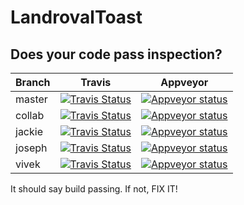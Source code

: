 # LandrovalToast

## Does your code pass inspection?

| Branch        | Travis        | Appveyor  |
| ------------- |:-------------:|:---------:|
| master        | [![Travis Status](https://travis-ci.org/RoboEagles4828/LandrovalToast.svg?branch=master)](https://travis-ci.org/RoboEagles4828/LandrovalToast) | [![Appveyor status](https://ci.appveyor.com/api/projects/status/ibelf4tjpksfugdm/branch/master?svg=true)](https://ci.appveyor.com/project/CheezBallzPi/landrovaltoast/branch/master) |
| collab        | [![Travis Status](https://travis-ci.org/RoboEagles4828/LandrovalToast.svg?branch=collab)](https://travis-ci.org/RoboEagles4828/LandrovalToast) |[![Appveyor status](https://ci.appveyor.com/api/projects/status/ibelf4tjpksfugdm/branch/master?svg=true)](https://ci.appveyor.com/project/CheezBallzPi/landrovaltoast/branch/collab) |
| jackie        | [![Travis Status](https://travis-ci.org/RoboEagles4828/LandrovalToast.svg?branch=jackie)](https://travis-ci.org/RoboEagles4828/LandrovalToast) |[![Appveyor status](https://ci.appveyor.com/api/projects/status/ibelf4tjpksfugdm/branch/master?svg=true)](https://ci.appveyor.com/project/CheezBallzPi/landrovaltoast/branch/jackie) |
| joseph        | [![Travis Status](https://travis-ci.org/RoboEagles4828/LandrovalToast.svg?branch=joseph)](https://travis-ci.org/RoboEagles4828/LandrovalToast) |[![Appveyor status](https://ci.appveyor.com/api/projects/status/ibelf4tjpksfugdm/branch/master?svg=true)](https://ci.appveyor.com/project/CheezBallzPi/landrovaltoast/branch/joseph) |
| vivek         | [![Travis Status](https://travis-ci.org/RoboEagles4828/LandrovalToast.svg?branch=vivek)](https://travis-ci.org/RoboEagles4828/LandrovalToast) | [![Appveyor status](https://ci.appveyor.com/api/projects/status/ibelf4tjpksfugdm/branch/master?svg=true)](https://ci.appveyor.com/project/CheezBallzPi/landrovaltoast/branch/vivek) |         

It should say build passing. If not, FIX IT!
